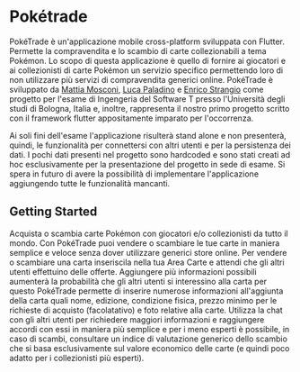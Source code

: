 # Pokétrade

PokéTrade è un'applicazione mobile cross-platform sviluppata con Flutter. Permette la compravendita e lo scambio di carte collezionabili a tema Pokémon.
Lo scopo di questa applicazione è quello di fornire ai giocatori e ai collezionisti di carte Pokémon un servizio specifico permettendo loro di non utilizzare più servizi di compravendita generici online.
PokéTrade è sviluppato da [Mattia Mosconi](https://github.com/Moscao13), [Luca Paladino](https://github.com/infrizzi) e [Enrico Strangio](https://github.com/enristra) come progetto per l'esame di Ingengeria del Software T presso l'Università degli studi di Bologna, Italia e, inoltre, rappresenta il nostro primo progetto scritto con il framework flutter appositamente imparato per l'occorrenza.

Ai soli fini dell'esame l'applicazione risulterà stand alone e non presenterà, quindi, le funzionalità per connettersi con altri utenti e per la persistenza dei dati. I pochi dati presenti nel progetto sono hardcoded e sono stati creati ad hoc esclusivamente per la presentazione del progetto in sede di esame.
Si spera in futuro di avere la possibilità di implementare l'applicazione aggiungendo tutte le funzionalità mancanti.

## Getting Started

Acquista o scambia carte Pokémon con giocatori e/o collezionisti da tutto il mondo. Con PokéTrade puoi vendere o scambiare le tue carte in maniera semplice e veloce senza dover utilizzare generici store online.
Per vendere o scambiare una carta inseriscila nella tua Area Carte e attendi che gli altri utenti effettuino delle offerte. Aggiungere più informazioni possibili aumenterà la probabilità che gli altri utenti si interessino alla carta per questo PokéTrade permette di inserire numerose informazioni all'aggiunta della carta quali nome, edizione, condizione fisica, prezzo minimo per le richieste di acquisto (facolatativo) e foto relative alla carte.
Utilizza la chat con gli altri utenti per richiedere maggiori informazioni e raggiungere accordi con essi in maniera più semplice e per i meno esperti è possibile, in caso di scambi, consultare un indice di valutazione generico dello scambio che si basa esclusivamente sul valore economico delle carte (e quindi poco adatto per i collezionisti più esperti).

